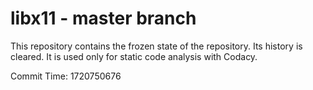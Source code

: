 # libx11 - master branch

This repository contains the frozen state of the repository.
Its history is cleared. It is used only for static code
analysis with Codacy.

Commit Time: 1720750676